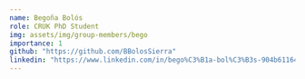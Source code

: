 ```yaml
---
name: Begoña Bolós
role: CRUK PhD Student
img: assets/img/group-members/bego
importance: 1
github: "https://github.com/BBolosSierra"
linkedin: "https://www.linkedin.com/in/bego%C3%B1a-bol%C3%B3s-904b61164/"
---
```

